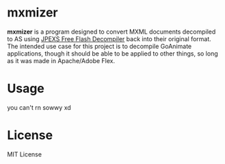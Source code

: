 # mxmizer
**mxmizer** is a program designed to convert MXML documents decompiled to AS using [JPEXS Free Flash Decompiler](https://github.com/jindrapetrik/jpexs-decompiler) back into their original format.
The intended use case for this project is to decompile GoAnimate applications, though it should be able to be applied to other things, so long as it was made in Apache/Adobe Flex.

# Usage
you can't rn sowwy xd

# License
MIT License
